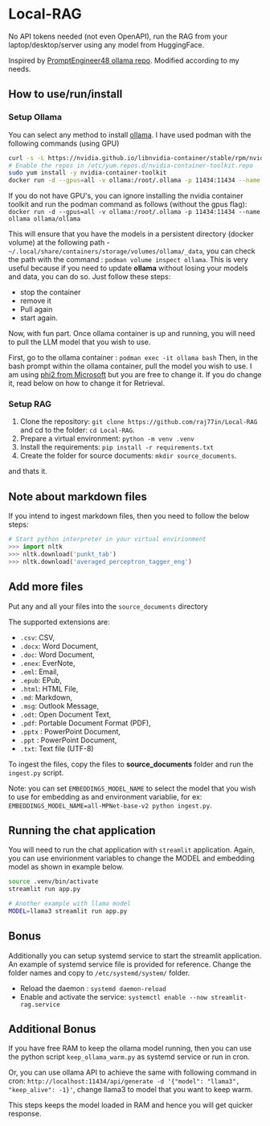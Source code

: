 # Local-RAG

No API tokens needed (not even OpenAPI), run the RAG from your laptop/desktop/server using any model from HuggingFace.

Inspired by [PromptEngineer48 ollama repo](https://github.com/PromptEngineer48/Ollama). Modified according to my needs.

## How to use/run/install

### Setup Ollama

You can select any method to install [ollama](https://github.com/ollama/ollama). I have used podman with the following commands (using GPU)

```bash
curl -s -L https://nvidia.github.io/libnvidia-container/stable/rpm/nvidia-container-toolkit.repo |   sudo tee /etc/yum.repos.d/nvidia-container-toolkit.repo
# Enable the repos in /etc/yum.repos.d/nvidia-container-toolkit.repo
sudo yum install -y nvidia-container-toolkit
docker run -d --gpus=all -v ollama:/root/.ollama -p 11434:11434 --name ollama ollama/ollama
```

If you do not have GPU's, you can ignore installing the nvidia container toolkit and run the podman command as follows (without the gpus flag): `docker run -d --gpus=all -v ollama:/root/.ollama -p 11434:11434 --name ollama ollama/ollama`

This will ensure that you have the models in a persistent directory (docker volume) at the following path - `~/.local/share/containers/storage/volumes/ollama/_data`, you can check the path with the command : `podman volume inspect ollama`. This is very useful because if you need to update **ollama** without losing your models and data, you can do so. Just follow these steps:

* stop the container 
* remove it 
* Pull again
* start again.

Now, with fun part. Once ollama container is up and running, you will need to pull the LLM model that you wish to use.

First, go to the ollama container : `podman exec -it ollama bash`
Then, in the bash prompt within the ollama container, pull the model you wish to use. I am using [phi2 from Microsoft](https://huggingface.co/microsoft/phi-2) but you are free to change it. If you do change it, read below on how to change it for Retrieval.

### Setup RAG

1. Clone the repository: `git clone https://github.com/raj77in/Local-RAG` and cd to the folder: `cd Local-RAG`.
2. Prepare a virtual environment: `python -m venv .venv`
3. Install the requirements: `pip install -r requirements.txt`
4. Create the folder for source documents: `mkdir source_documents`.

and thats it.

## Note about markdown files

If you intend to ingest markdown files, then you need to follow the below steps:

```python
# Start python interpreter in your virtual envirionment
>>> import nltk
>>> nltk.download('punkt_tab')
>>> nltk.download('averaged_perceptron_tagger_eng')
```

## Add more files

Put any and all your files into the `source_documents` directory

The supported extensions are:

- `.csv`: CSV,
- `.docx`: Word Document,
- `.doc`: Word Document,
- `.enex`: EverNote,
- `.eml`: Email,
- `.epub`: EPub,
- `.html`: HTML File,
- `.md`: Markdown,
- `.msg`: Outlook Message,
- `.odt`: Open Document Text,
- `.pdf`: Portable Document Format (PDF),
- `.pptx` : PowerPoint Document,
- `.ppt` : PowerPoint Document,
- `.txt`: Text file (UTF-8)

To ingest the files, copy the files to **source_documents** folder and run the `ingest.py` script.

Note: you can set `EMBEDDINGS_MODEL_NAME` to select the model that you wish to use for embedding as and environment variablie, for ex: `EMBEDDINGS_MODEL_NAME=all-MPNet-base-v2 python ingest.py`.

## Running the chat application

You will need to run the chat application with `streamlit` application. Again, you can use envirionment variables to change the MODEL and embedding model as shown in example below.

```bash
source .venv/bin/activate
streamlit run app.py

# Another example with llama model
MODEL=llama3 streamlit run app.py
```

## Bonus

Additionally you can setup systemd service to start the streamlit application. An example of systemd service file is provided for reference. Change the folder names and copy to `/etc/systemd/system/` folder. 

* Reload the daemon : `systemd daemon-reload`
* Enable and activate the service: `systemctl enable --now streamlit-rag.service`

## Additional Bonus

If you have free RAM to keep the ollama model running, then you can use the python script `keep_ollama_warm.py` as systemd service or run in cron.

Or, you can use ollama API to achieve the same with following command in cron: `http://localhost:11434/api/generate -d '{"model": "llama3", "keep_alive": -1}'`, change llama3 to model that you want to keep warm.

This steps keeps the model loaded in RAM and hence you will get quicker response.
